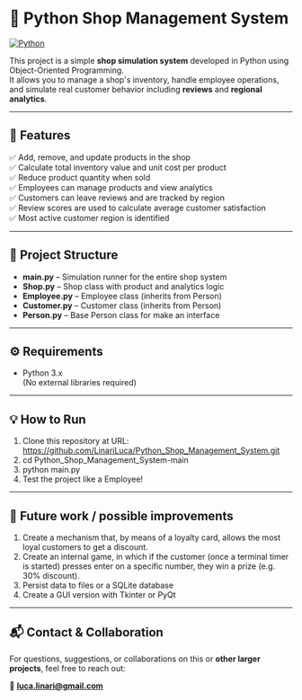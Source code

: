 # 🛒 Python Shop Management System

[![Python](https://img.shields.io/badge/Python-3.8%2B-blue?logo=python)](https://www.python.org/downloads/)

This project is a simple **shop simulation system** developed in Python using Object-Oriented Programming.  
It allows you to manage a shop's inventory, handle employee operations, and simulate real customer behavior including **reviews** and **regional analytics**.

---

## 🚀 Features

✅ Add, remove, and update products in the shop  
✅ Calculate total inventory value and unit cost per product  
✅ Reduce product quantity when sold  
✅ Employees can manage products and view analytics  
✅ Customers can leave reviews and are tracked by region  
✅ Review scores are used to calculate average customer satisfaction  
✅ Most active customer region is identified  

---

## 📂 Project Structure

- **main.py** – Simulation runner for the entire shop system  
- **Shop.py** – Shop class with product and analytics logic  
- **Employee.py** – Employee class (inherits from Person)  
- **Customer.py** – Customer class (inherits from Person)  
- **Person.py** – Base Person class for make an interface  

---

## ⚙️ Requirements

- Python 3.x  
(No external libraries required)

---

## 💡 How to Run 

1. Clone this repository at URL: https://github.com/LinariLuca/Python_Shop_Management_System.git
2. cd Python_Shop_Management_System-main
3. python main.py
4. Test the project like a Employee!

---

## 📌 Future work / possible improvements

1. Create a mechanism that, by means of a loyalty card, allows the most loyal customers to get a discount.
2. Create an internal game, in which if the customer (once a terminal timer is started) presses enter on a specific number, they win a prize (e.g. 30% discount).
3. Persist data to files or a SQLite database
4. Create a GUI version with Tkinter or PyQt

---

## 📬 Contact & Collaboration

For questions, suggestions, or collaborations on this or **other larger projects**, feel free to reach out:

📧 **luca.linari@gmail.com**



